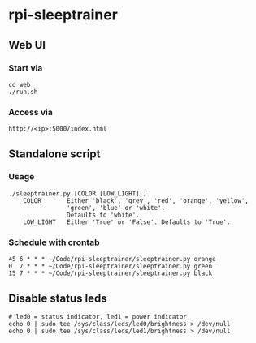 # rpi-sleeptrainer

## Web UI
### Start via
````
cd web
./run.sh
````

### Access via
````
http://<ip>:5000/index.html
````

## Standalone script

### Usage
````
./sleeptrainer.py [COLOR [LOW_LIGHT] ]
    COLOR       Either 'black', 'grey', 'red', 'orange', 'yellow',
                'green', 'blue' or 'white'.
                Defaults to 'white'.
    LOW_LIGHT   Either 'True' or 'False'. Defaults to 'True'.
````

### Schedule with crontab
````
45 6 * * * ~/Code/rpi-sleeptrainer/sleeptrainer.py orange
0  7 * * * ~/Code/rpi-sleeptrainer/sleeptrainer.py green
15 7 * * * ~/Code/rpi-sleeptrainer/sleeptrainer.py black
````

## Disable status leds
````
# led0 = status indicator, led1 = power indicator
echo 0 | sudo tee /sys/class/leds/led0/brightness > /dev/null
echo 0 | sudo tee /sys/class/leds/led1/brightness > /dev/null
